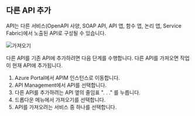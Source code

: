 ## <a name="append-other-apis"></a>다른 API 추가

API는 다른 서비스(OpenAPI 사양, SOAP API, API 앱, 함수 앱, 논리 앱, Service Fabric)에서 노출된 API로 구성될 수 있습니다.

![가져오기](./media/api-management-append-apis/import.png)

다른 API를 기존 API에 추가하려면 다음 단계를 수행합니다. 다른 API를 가져오면 작업이 현재 API에 추가됩니다.

1. Azure Portal에서 APIM 인스턴스로 이동합니다.
2. API Management에서 API를 선택합니다.
3. 다른 API를 추가하려는 API 옆의 줄임표 ". . ." 를 누릅니다.
4. 드롭다운 메뉴에서 가져오기를 선택합니다.
5. API를 가져오려는 서비스 중 하나를 선택합니다.


